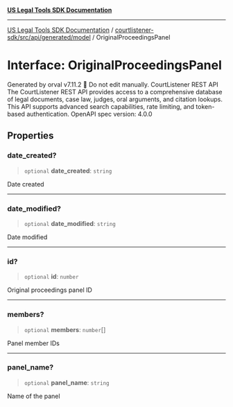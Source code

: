 [**US Legal Tools SDK Documentation**](../../../../../../README.md)

***

[US Legal Tools SDK Documentation](../../../../../../README.md) / [courtlistener-sdk/src/api/generated/model](../README.md) / OriginalProceedingsPanel

# Interface: OriginalProceedingsPanel

Generated by orval v7.11.2 🍺
Do not edit manually.
CourtListener REST API
The CourtListener REST API provides access to a comprehensive database of legal documents, case law, judges, oral arguments, and citation lookups. This API supports advanced search capabilities, rate limiting, and token-based authentication.
OpenAPI spec version: 4.0.0

## Properties

### date\_created?

> `optional` **date\_created**: `string`

Date created

***

### date\_modified?

> `optional` **date\_modified**: `string`

Date modified

***

### id?

> `optional` **id**: `number`

Original proceedings panel ID

***

### members?

> `optional` **members**: `number`[]

Panel member IDs

***

### panel\_name?

> `optional` **panel\_name**: `string`

Name of the panel
